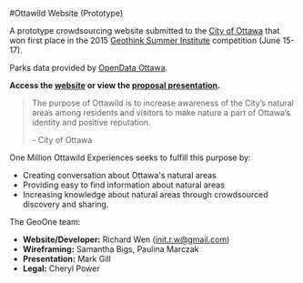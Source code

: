 #Ottawild Website (Prototype)

A prototype crowdsourcing website submitted to the [City of Ottawa](http://ottawa.ca/en) that won first place in the 2015 [Geothink Summer Institute](http://summerinstitute.geothink.ca/) competition (June 15-17).

Parks data provided by [OpenData Ottawa](http://data.ottawa.ca/en).

**Access the [website](http://rwenite.github.io/geothink-ottawild/) or view the [proposal presentation](https://drive.google.com/a/ryerson.ca/file/d/0B0Y-aJ_lG1qMU1FUcVdOaVFpZnc/view).**

<blockquote>
<p>The purpose of Ottawild is to increase awareness of the City’s natural areas among residents and visitors to make nature a part of Ottawa’s identity and positive reputation.</p>
- City of Ottawa
</blockquote>

One Million Ottawild Experiences seeks to fulfill this purpose by:
* Creating conversation about Ottawa's natural areas 
* Providing easy to find information about natural areas 
* Increasing knowledge about natural areas through crowdsourced discovery and sharing.

The GeoOne team:
* **Website/Developer:** Richard Wen (init.r.w@gmail.com)
* **Wireframing:** Samantha Bigs, Paulina Marczak 
* **Presentation:** Mark Gill 
* **Legal:** Cheryl Power 
